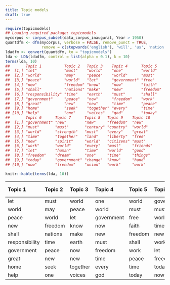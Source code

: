```yaml
---
title: Topic models
draft: true
---
```





```r
require(topicmodels)
## Loading required package: topicmodels
mycorpus <- corpus_subset(data_corpus_inaugural, Year > 1950)
quantdfm <- dfm(mycorpus, verbose = FALSE, remove_punct = TRUE,
                remove = c(stopwords('english'), 'will', 'us', 'nation', 'can', 'peopl*', 'americ*'))
ldadfm <- convert(quantdfm, to = "topicmodels")
lda <- LDA(ldadfm, control = list(alpha = 0.1), k = 10)
terms(lda, 10)
##       Topic 1          Topic 2   Topic 3    Topic 4      Topic 5  
##  [1,] "let"            "must"    "world"    "one"        "world"  
##  [2,] "world"          "may"     "peace"    "world"      "must"   
##  [3,] "peace"          "world"   "let"      "government" "free"   
##  [4,] "new"            "freedom" "know"     "now"        "faith"  
##  [5,] "shall"          "nations" "make"     "new"        "freedom"
##  [6,] "responsibility" "time"    "earth"    "must"       "shall"  
##  [7,] "government"     "peace"   "now"      "freedom"    "work"   
##  [8,] "great"          "new"     "new"      "time"       "peace"  
##  [9,] "home"           "seek"    "together" "every"      "time"   
## [10,] "help"           "one"     "voices"   "god"        "today"  
##       Topic 6      Topic 7      Topic 8   Topic 9    Topic 10 
##  [1,] "government" "new"        "new"     "freedom"  "new"    
##  [2,] "must"       "must"       "century" "country"  "world"  
##  [3,] "world"      "strength"   "must"    "every"    "great"  
##  [4,] "time"       "together"   "land"    "liberty"  "free"   
##  [5,] "new"        "spirit"     "world"   "citizens" "must"   
##  [6,] "work"       "world"      "every"   "must"     "friends"
##  [7,] "let"        "human"      "time"    "world"    "good"   
##  [8,] "freedom"    "dream"      "one"     "time"     "things" 
##  [9,] "today"      "government" "change"  "know"     "hand"   
## [10,] "now"        "freedom"    "union"   "work"     "work"
```


```r
knitr::kable(terms(lda, 10))
```



|Topic 1        |Topic 2 |Topic 3  |Topic 4    |Topic 5 |Topic 6    |Topic 7    |Topic 8 |Topic 9  |Topic 10 |
|:--------------|:-------|:--------|:----------|:-------|:----------|:----------|:-------|:--------|:--------|
|let            |must    |world    |one        |world   |government |new        |new     |freedom  |new      |
|world          |may     |peace    |world      |must    |must       |must       |century |country  |world    |
|peace          |world   |let      |government |free    |world      |strength   |must    |every    |great    |
|new            |freedom |know     |now        |faith   |time       |together   |land    |liberty  |free     |
|shall          |nations |make     |new        |freedom |new        |spirit     |world   |citizens |must     |
|responsibility |time    |earth    |must       |shall   |work       |world      |every   |must     |friends  |
|government     |peace   |now      |freedom    |work    |let        |human      |time    |world    |good     |
|great          |new     |new      |time       |peace   |freedom    |dream      |one     |time     |things   |
|home           |seek    |together |every      |time    |today      |government |change  |know     |hand     |
|help           |one     |voices   |god        |today   |now        |freedom    |union   |work     |work     |
